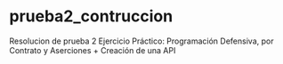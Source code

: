 # prueba2_contruccion
Resolucion de prueba 2 Ejercicio Práctico: Programación Defensiva, por Contrato y Aserciones + Creación de una API
